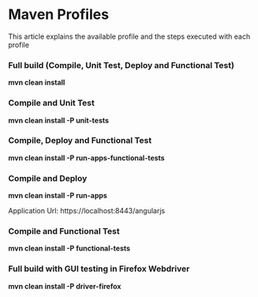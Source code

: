 # Maven Profiles
This article explains the available profile and the steps executed with each profile

### Full build (Compile, Unit Test, Deploy and Functional Test)
**mvn clean install**

### Compile and Unit Test
**mvn clean install -P unit-tests**

### Compile, Deploy and Functional Test
**mvn clean install -P run-apps-functional-tests**

### Compile and Deploy
**mvn clean install -P run-apps**

Application Url: https://localhost:8443/angularjs

### Compile and Functional Test
**mvn clean install -P functional-tests**

### Full build with GUI testing in Firefox Webdriver
**mvn clean install -P driver-firefox**
